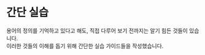 # 간단 실습

용어의 정의를 기억하고 있다고 해도, 직접 다루어 보기 전까지는 알기 힘든 것들이 있습니다.  
이러한 것들의 이해를 돕기 위해 간단한 실습 가이드들을 작성했습니다.
